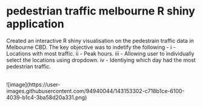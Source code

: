 # pedestrian traffic melbourne R shiny application 

Created an interactive R shiny visualisation on the pedestrain traffic data in Melbourne CBD. The key objective was to indetify the following - 
i - Locations with most traffic. 
ii - Peak hours. 
iii - Allowing user to individually select the locations using dropdown. 
iv - Identiying which day had the most pedestrian traffic. 

<br>
![image](https://user-images.githubusercontent.com/94940044/143153302-c718b1ce-6100-4039-b1c4-3ba58d20a331.png)
<br>
